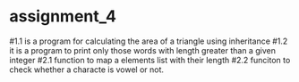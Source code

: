 # assignment_4
#1.1 is a program for calculating the area of a triangle using inheritance 
#1.2 it is a program to print only those words with length greater than a given integer
#2.1 function to map a elements list with their length
#2.2 funciton to check whether a characte is vowel or not.
